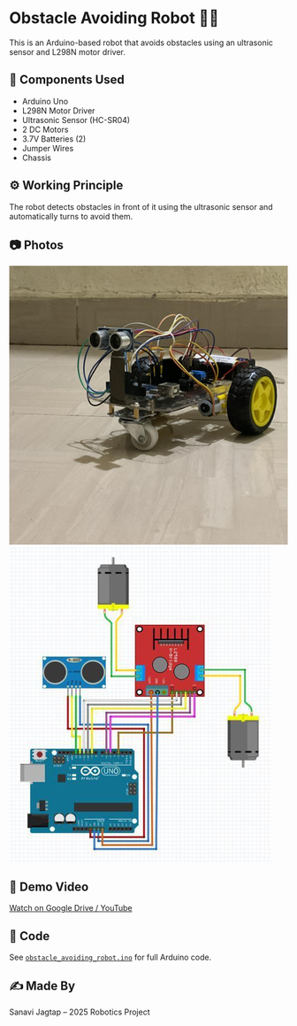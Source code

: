 # Obstacle Avoiding Robot 🚗🔧

This is an Arduino-based robot that avoids obstacles using an ultrasonic sensor and L298N motor driver.

## 🔧 Components Used
- Arduino Uno
- L298N Motor Driver
- Ultrasonic Sensor (HC-SR04)
- 2 DC Motors
- 3.7V Batteries (2)
- Jumper Wires
- Chassis

## ⚙️ Working Principle
The robot detects obstacles in front of it using the ultrasonic sensor and automatically turns to avoid them.

## 📷 Photos
![Wiring](https://github.com/Sanavimjagtap/ObstacleAvoider2025/blob/main/img2.jpg)
![Robot](https://github.com/Sanavimjagtap/ObstacleAvoider2025/blob/main/wiring.jpg)

## 📼 Demo Video
[Watch on Google Drive / YouTube]()

## 🧠 Code
See [`obstacle_avoiding_robot.ino`](https://github.com/Sanavimjagtap/ObstacleAvoider2025/blob/main/obstacle_avoiding_robot.ino) for full Arduino code.

## ✍️ Made By
Sanavi Jagtap – 2025 Robotics Project
